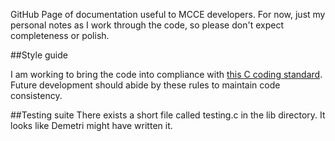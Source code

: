GitHub Page of documentation useful to MCCE developers. For now, just my personal notes as I work through the code, so please don't expect completeness or polish.

##Style guide

I am working to bring the code into compliance with [this C coding standard](https://users.ece.cmu.edu/%7Eeno/coding/CCodingStandard.html). Future development should abide by these rules to maintain code consistency. 

##Testing suite
There exists a short file called testing.c in the lib directory. It looks like Demetri might have written it.
